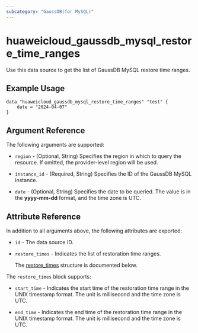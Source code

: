 ```yaml
---
subcategory: "GaussDB(for MySQL)"
---
```


# huaweicloud_gaussdb_mysql_restore_time_ranges

Use this data source to get the list of GaussDB MySQL restore time ranges.

## Example Usage

```hcl
data "huaweicloud_gaussdb_mysql_restore_time_ranges" "test" {
    date = "2024-04-07"
}
```

## Argument Reference

The following arguments are supported:

* `region` - (Optional, String) Specifies the region in which to query the resource.
  If omitted, the provider-level region will be used.

* `instance_id` - (Required, String) Specifies the ID of the GaussDB MySQL instance.

* `date` - (Optional, String) Specifies the date to be queried.
  The value is in the **yyyy-mm-dd** format, and the time zone is UTC.

## Attribute Reference

In addition to all arguments above, the following attributes are exported:

* `id` - The data source ID.

* `restore_times` - Indicates the list of restoration time ranges.

  The [restore_times](#restore_times_struct) structure is documented below.

<a name="restore_times_struct"></a>
The `restore_times` block supports:

* `start_time` - Indicates the start time of the restoration time range in the UNIX timestamp format.
  The unit is millisecond and the time zone is UTC.

* `end_time` - Indicates the end time of the restoration time range in the UNIX timestamp format.
  The unit is millisecond and the time zone is UTC.
